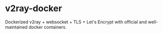 # v2ray-docker

Dockerized v2ray + websocket + TLS + Let's Encrypt with official and well-maintained docker containers.